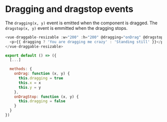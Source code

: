 # Dragging and dragstop events

The `dragging(x, y)` event is emitted when the component is dragged. The `dragstop(x, y)` event is emmitted when the dragging stops.

~~~js
<vue-draggable-resizable :w="200" :h="200" @dragging="onDrag" @dragstop="onDragStop">
  <p>{{ dragging ? 'You are dragging me crazy' : 'Standing still' }}</p>
</vue-draggable-resizable>

export default () => ({
  [...]

  methods: {
    onDrag: function (x, y) {
      this.dragging = true
      this.x = x
      this.y = y
    },
    onDragStop: function (x, y) {
      this.dragging = false
    }
  }
})
~~~

